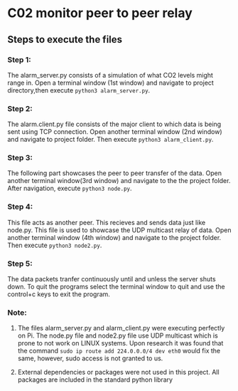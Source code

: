 # C02 monitor peer to peer relay

## Steps to execute the files

### Step 1:

The alarm_server.py consists of a simulation of what CO2 levels might range in. Open a terminal window (1st window) and navigate to project directory,then execute `python3 alarm_server.py`.

### Step 2:

The alarm.client.py file consists of the major client to which data is being sent using TCP connection. Open another terminal window (2nd window) and navigate to project folder. Then execute `python3 alarm_client.py`.

### Step 3:

The following part showcases the peer to peer transfer of the data. Open another terminal window(3rd window) and navigate to the the project folder. After navigation, execute `python3 node.py`.

### Step 4:

This file acts as another peer. This recieves and sends data just like node.py. This file is used to showcase the UDP multicast relay of data. Open another terminal window (4th window) and navigate to the project folder. Then execute `python3 node2.py`.

### Step 5:

The data packets tranfer continuously until and unless the server shuts down. To quit the programs select the terminal window to quit and use the control+c keys to exit the program.

### Note:

1. The files alarm_server.py and alarm_client.py were executing perfectly on Pi. The node.py file and node2.py file use UDP multicast which is prone to not work on LINUX systems. Upon research it was found that the command `sudo ip route add 224.0.0.0/4 dev eth0` would fix the same, however, sudo access is not granted to us.

2. External dependencies or packages were not used in this project. All packages are included in the standard python library
